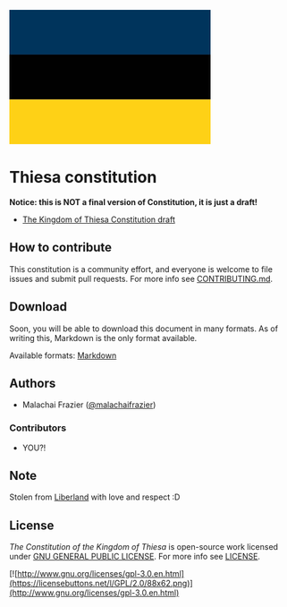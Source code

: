 [![thiesa](flag.jpg)](https://github.com/thiesa/thiesa)

# Thiesa constitution

**Notice: this is NOT a final version of Constitution, it is just a draft!**

* [The Kingdom of Thiesa Constitution draft](constitution.md)

## How to contribute

This constitution is a community effort, and everyone is welcome to file issues and submit pull requests. For more info see [CONTRIBUTING.md](CONTRIBUTING.md).

## Download

Soon, you will be able to download this document in many formats. As of writing this, Markdown is the only format available.

Available formats: [Markdown]

## Authors

* Malachai Frazier ([@malachaifrazier](https://github.com/malachaifrazier))

### Contributors

* YOU?!

## Note

Stolen from [Liberland](https://github.com/liberland/constitution) with love and respect :D

## License

*The Constitution of the Kingdom of Thiesa* is open-source work licensed under [GNU GENERAL PUBLIC LICENSE](http://www.gnu.org/licenses/gpl-3.0.en.html). For more info see [LICENSE](LICENSE).

[![http://www.gnu.org/licenses/gpl-3.0.en.html](https://licensebuttons.net/l/GPL/2.0/88x62.png)](http://www.gnu.org/licenses/gpl-3.0.en.html)


[Markdown]: https://github.com/thiesa/docs/raw/master/constitution/constitution.md
